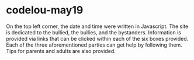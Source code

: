 # codelou-may19
On the top left corner, the date and time were written in Javascript.
The site is dedicated to the bullied, the bullies, and the bystanders. Information is provided via links that can be clicked within each of the six boxes provided. Each of the three aforementioned parties can get help by following them. Tips for parents and adults are also provided. 

